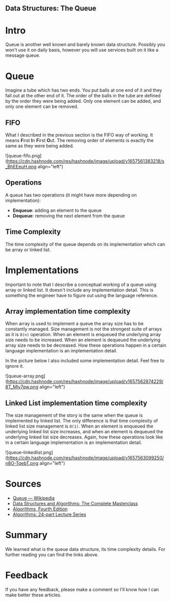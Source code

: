 ## Data Structures: The Queue

# Intro
Queue is another well known and barely known data structure. Possibly you won't use it on daily basis, however you will use services built on it like a message queue.

# Queue
Imagine a tube which has two ends. You put balls at one end of it and they fall out at the other end of it. The order of the balls in the tube are defined by the order they were being added.
Only one element can be added, and only one element can be removed.

## FIFO
What I described in the previous section is the FIFO way of working. It means **F**irst **I**n **F**irst **O**ut. The removing order of elements is exactly the same as they were being added.

![queue-fifo.png](https://cdn.hashnode.com/res/hashnode/image/upload/v1657561383218/s_BhEEeuH.png align="left")

## Operations
A queue has two operations (it might have more depending on implementation):

- **Enqueue**: adding an element to the queue
- **Dequeue**: removing the next element from the queue

## Time Complexity
The time complexity of the queue depends on its implementation which can be array or linked list.

# Implementations
Important to note that I describe a conceptual working of a queue using array or linked list. It doesn't include any implementation detail. This is something the engineer have to figure out using the language reference.

## Array implementation time complexity
When array is used to implement a queue the array size has to be constantly managed. Size management is not the strongest suite of arrays as it is `O(n)` operation.
When an element is enqueued the underlying array size needs to be increased. When an element is dequeued the underlying array size needs to be decreased.
How these operations happen in a certain language implementation is an implementation detail.

In the picture below I also included some implementation detail. Feel free to ignore it.

![queue-array.png](https://cdn.hashnode.com/res/hashnode/image/upload/v1657562874229/8T_Mlv7qw.png align="left")

## Linked List implementation time complexity
The size management of the story is the same when the queue is implemented by linked list. The only difference is that time complexity of linked list size management is `O(1)`.
When an element is enqueued the underlying linked list size increases, and when an element is dequeued the underlying linked list size decreases.
Again, how these operations look like in a certain language implementation is an implementation detail.

![queue-linkedlist.png](https://cdn.hashnode.com/res/hashnode/image/upload/v1657563099250/n8O-TqebT.png align="left")

# Sources

- [Queue — Wikipedia](https://en.wikipedia.org/wiki/Queue_(abstract_data_type))
- [Data Structures and Algorithms: The Complete Masterclass](https://learning.oreilly.com/videos/data-structures-and/9781801078504/)
- [Algorithms, Fourth Edition](https://learning.oreilly.com/library/view/algorithms-fourth-edition/9780132762564/)
- [Algorithms: 24-part Lecture Series](https://learning.oreilly.com/videos/algorithms-24-part-lecture/9780134384528/)

# Summary
We learned what is the queue data structure, its time complexity details. For further reading you can find the links above.

# Feedback
If you have any feedback, please make a comment so I'll know how I can make better these articles.

